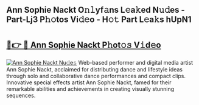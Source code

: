 ## Ann Sophie Nackt O𝚗𝚕yf𝚊ns L𝚎a𝚔ed N𝚞𝚍es - Part-Lj3 P𝚑𝚘tos Vi𝚍𝚎o - H𝚘𝚝 Part L𝚎a𝚔s hUpN1

# <h2><a href="http://kf99g6d.oniu.top/?m=Ann+Sophie+Nackt">🔗👉 🔴 Ann Sophie Nackt P𝚑ot𝚘𝚜 V𝚒d𝚎o</a></h2>

[![Ann Sophie Nackt Nu𝚍e𝚜](https://i.imgur.com/0qMVB7G.gif)](http://kf99g6d.oniu.top/?m=Ann+Sophie+Nackt)
Web-based performer and digital media artist Ann Sophie Nackt, acclaimed for distributing dance and lifestyle ideas through solo and collaborative dance performances and compact clips. Innovative special effects artist Ann Sophie Nackt, famed for their remarkable abilities and achievements in creating visually stunning sequences.  
